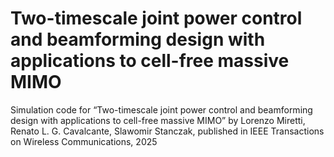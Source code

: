 # Two-timescale joint power control and beamforming design with applications to cell-free massive MIMO
Simulation code for “Two-timescale joint power control and beamforming design with applications to cell-free massive MIMO” by Lorenzo Miretti, Renato L. G. Cavalcante, Slawomir Stanczak, published in IEEE Transactions on Wireless Communications, 2025
